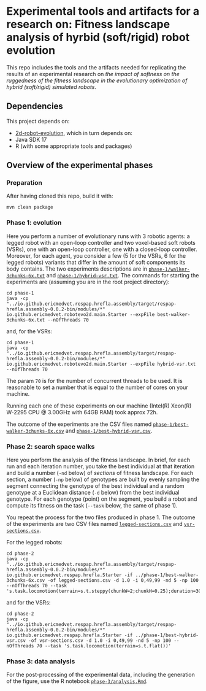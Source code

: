 # Experimental tools and artifacts for a research on: Fitness landscape analysis of hyrbid (soft/rigid) robot evolution

This repo includes the tools and the artifacts needed for replicating the results of an experimental research on *the impact of softness on the ruggedness of the fitness landscape in the evolutionary optimization of hybrid (soft/rigid) simulated robots*.

## Dependencies

This project depends on:
- [2d-robot-evolution](https://github.com/ericmedvet/2d-robot-evolution), which in turn depends on:
- Java SDK 17
- R (with some appropriate tools and packages)

## Overview of the experimental phases

### Preparation

After having cloned this repo, build it with:
```shell
mvn clean package
```

### Phase 1: evolution

Here you perform a number of evolutionary runs with 3 robotic agents: a legged robot with an open-loop controller and two voxel-based soft robots (VSRs), one with an open-loop controller, one with a closed-loop controller.
Moreover, for each agent, you consider a few (5 for the VSRs, 6 for the legged robots) variants that differ in the amount of soft components its body contains.
The two experiments descriptions are in [`phase-1/walker-3chunks-6x.txt`](phase-1/walker-3chunks-6x.txt) and [`phase-1/hybrid-vsr.txt`](phase-1/hybrid-vsr.txt).
The commands for starting the experiments are (assuming you are in the root project directory):
```shell
cd phase-1
java -cp "../io.github.ericmedvet.respap.hrefla.assembly/target/respap-hrefla.assembly-0.0.2-bin/modules/*" io.github.ericmedvet.robotevo2d.main.Starter --expFile best-walker-3chunks-6x.txt --nOfThreads 70
```
and, for the VSRs:
```shell
cd phase-1
java -cp "../io.github.ericmedvet.respap.hrefla.assembly/target/respap-hrefla.assembly-0.0.2-bin/modules/*" io.github.ericmedvet.robotevo2d.main.Starter --expFile hybrid-vsr.txt --nOfThreads 70
```
The param `70` is for the number of concurrent threads to be used.
It is reasonable to set a number that is equal to the number of cores on your machine.

Running each one of these experiments on our machine (Intel(R) Xeon(R) W-2295 CPU @ 3.00GHz with 64GB RAM) took approx 72h.

The outcome of the experiments are the CSV files named [`phase-1/best-walker-3chunks-6x.csv`](phase-1/best-walker-3chunks-6x.csv) and [`phase-1/best-hybrid-vsr.csv`](phase-1/best-hybrid-vsr.csv).

### Phase 2: search space walks

Here you perform the analysis of the fitness landscape.
In brief, for each run and each iteration number, you take the best individual at that iteration and build a number (`-nd` below) of *sections* of fitness landscape.
For each section, a number (`-np` below) of genotypes are built by evenly sampling the segment connecting the genotype of the best individual and a random genotype at a Euclidean distance (`-d` below) from the best individual genotype.
For each genotype (point) on the segment, you build a robot and compute its fitness on the task (`--task` below, the same of phase 1).

You repeat the process for the two files produced in phase 1.
The outcome of the experiments are two CSV files named [`legged-sections.csv`](phase-2/legged-sections.csv) and [`vsr-sections.csv`](phase-2/vsr-sections.csv).

For the legged robots:
```shell
cd phase-2
java -cp "../io.github.ericmedvet.respap.hrefla.assembly/target/respap-hrefla.assembly-0.0.2-bin/modules/*" io.github.ericmedvet.respap.hrefla.Starter -if ../phase-1/best-walker-3chunks-6x.csv -of legged-sections.csv -d 1.0 -i 0,49,99 -nd 5 -np 100 --nOfThreads 70 --task 's.task.locomotion(terrain=s.t.steppy(chunkW=2;chunkH=0.25);duration=30)'
```
and for the VSRs:
```shell
cd phase-2
java -cp "../io.github.ericmedvet.respap.hrefla.assembly/target/respap-hrefla.assembly-0.0.2-bin/modules/*" io.github.ericmedvet.respap.hrefla.Starter -if ../phase-1/best-hybrid-vsr.csv -of vsr-sections.csv -d 1.0 -i 0,49,99 -nd 5 -np 100 --nOfThreads 70 --task 's.task.locomotion(terrain=s.t.flat())'
```

### Phase 3: data analysis

For the post-processing of the experimental data, including the generation of the figure, use the R notebook [`phase-3/analysis.Rmd`](phase-3/analysis.Rmd).
